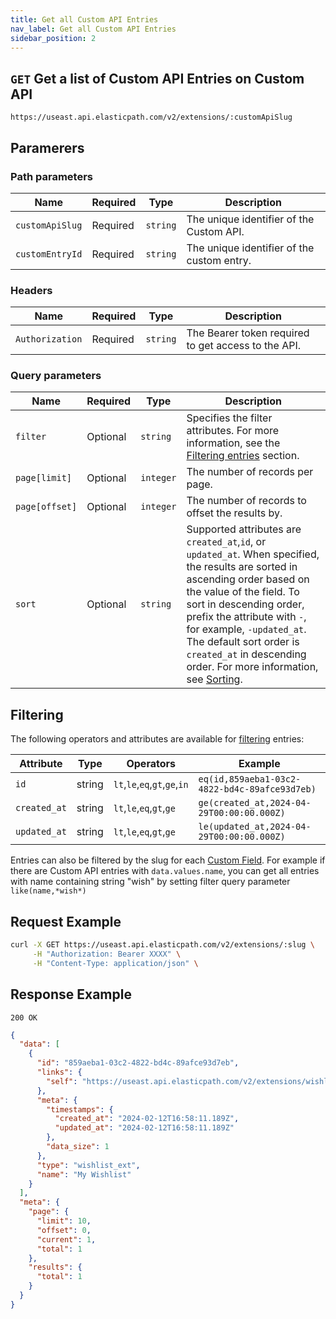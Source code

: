 ```yaml
---
title: Get all Custom API Entries
nav_label: Get all Custom API Entries
sidebar_position: 2
---
```


## `GET` Get a list of Custom API Entries on Custom API

```http
https://useast.api.elasticpath.com/v2/extensions/:customApiSlug
```

## Paramerers

### Path parameters

| Name   | Required | Type     | Description                              |
|--------|----------|----------|------------------------------------------|
| `customApiSlug` | Required | `string` | The unique identifier of the Custom API. |
| `customEntryId` | Required | `string` | The unique identifier of the custom entry. |

### Headers

| Name            | Required | Type     | Description                                         |
|-----------------|----------|----------|-----------------------------------------------------|
| `Authorization` | Required | `string` | The Bearer token required to get access to the API. |

### Query parameters

| Name           | Required | Type      | Description                                                                                                                                                                                                                                                                                                                                                                                 |
|----------------|----------|-----------|---------------------------------------------------------------------------------------------------------------------------------------------------------------------------------------------------------------------------------------------------------------------------------------------------------------------------------------------------------------------------------------------|
| `filter`       | Optional | `string`  | Specifies the filter attributes. For more information, see the [Filtering entries](#filtering) section.                                                                                                                                                                                                                                                                                     |
| `page[limit]`  | Optional | `integer` | The number of records per page.                                                                                                                                                                                                                                                                                                                                                             |
| `page[offset]` | Optional | `integer` | The number of records to offset the results by.                                                                                                                                                                                                                                                                                                                                             |
| `sort`         | Optional | `string`  | Supported attributes are `created_at`,`id`, or `updated_at`. When specified, the results are sorted in ascending order based on the value of the field. To sort in descending order, prefix the attribute with `-`, for example, `-updated_at`. The default sort order is `created_at` in descending order. For more information, see [Sorting](/docs/commerce-cloud/api-overview/sorting). |

## Filtering

The following operators and attributes are available for [filtering](/docs/commerce-cloud/api-overview/filtering) entries:

| Attribute    | Type   | Operators                     | Example                                       |
|--------------|--------|-------------------------------|-----------------------------------------------|
| `id`         | string | `lt`,`le`,`eq`,`gt`,`ge`,`in` | `eq(id,859aeba1-03c2-4822-bd4c-89afce93d7eb)` |
| `created_at` | string | `lt`,`le`,`eq`,`gt`,`ge`      | `ge(created_at,2024-04-29T00:00:00.000Z)`     |
| `updated_at` | string | `lt`,`le`,`eq`,`gt`,`ge`      | `le(updated_at,2024-04-29T00:00:00.000Z)`     |


Entries can also be filtered by the slug for each [Custom Field](/docs/commerce-cloud/commerce-extensions/commerce-extensions-api/custom-fields/overview). For example if there are Custom API entries with `data.values.name`, you can get all entries with name containing string "wish" by setting filter query parameter `like(name,*wish*)`

## Request Example

```bash
curl -X GET https://useast.api.elasticpath.com/v2/extensions/:slug \
     -H "Authorization: Bearer XXXX" \
     -H "Content-Type: application/json" \
```

## Response Example

`200 OK`

```json
{
  "data": [
    {
      "id": "859aeba1-03c2-4822-bd4c-89afce93d7eb",
      "links": {
        "self": "https://useast.api.elasticpath.com/v2/extensions/wishlists/859aeba1-03c2-4822-bd4c-89afce93d7eb"
      },
      "meta": {
        "timestamps": {
          "created_at": "2024-02-12T16:58:11.189Z",
          "updated_at": "2024-02-12T16:58:11.189Z"
        },
        "data_size": 1
      },
      "type": "wishlist_ext",
      "name": "My Wishlist"
    }
  ],
  "meta": {
    "page": {
      "limit": 10,
      "offset": 0,
      "current": 1,
      "total": 1
    },
    "results": {
      "total": 1
    }
  }
}
```
